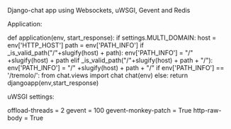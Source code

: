 Django-chat app using Websockets, uWSGI, Gevent and Redis

Application:

def application(env, start_response):
    if settings.MULTI_DOMAIN:
        host = env['HTTP_HOST']
        path = env['PATH_INFO']
        if _is_valid_path("/"+slugify(host) + path):
            env['PATH_INFO'] = "/" +slugify(host) + path
        elif _is_valid_path("/"+slugify(host) + path + "/"):
            env['PATH_INFO'] = "/" +slugify(host) + path + "/"
    if env['PATH_INFO'] == '/tremolo/':
        from chat.views import chat
        chat(env)
    else:
        return djangoapp(env,start_response)

uWSGI settings:

offload-threads = 2
gevent = 100
gevent-monkey-patch = True
http-raw-body = True
